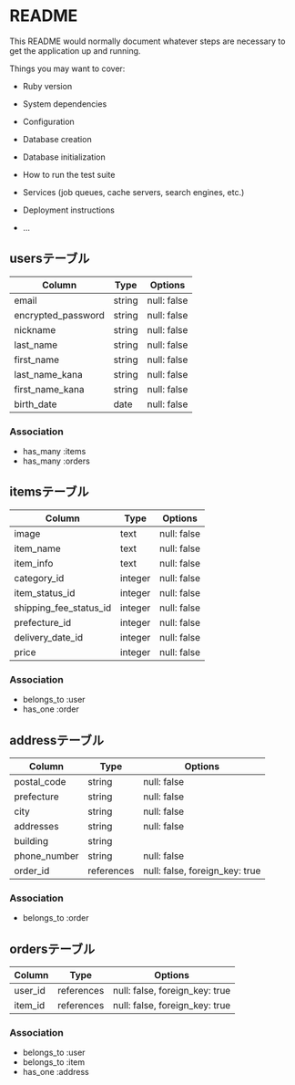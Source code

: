 # README

This README would normally document whatever steps are necessary to get the
application up and running.

Things you may want to cover:

* Ruby version

* System dependencies

* Configuration

* Database creation

* Database initialization

* How to run the test suite

* Services (job queues, cache servers, search engines, etc.)

* Deployment instructions

* ...

## usersテーブル

|Column                |Type       |Options         |
|----------------------|-----------|----------------|
| email                | string    | null: false    |
| encrypted_password   | string    | null: false    |
| nickname             | string    | null: false    |
| last_name            | string    | null: false    |
| first_name           | string    | null: false    |
| last_name_kana       | string    | null: false    |
| first_name_kana      | string    | null: false    |
| birth_date           | date      | null: false    |

### Association
 - has_many :items
 - has_many :orders



## itemsテーブル

|Column                    |Type       |Options         |
|--------------------------|-----------|----------------|
| image                    | text      | null: false    |
| item_name                | text      | null: false    |
| item_info                | text      | null: false    |
| category_id              | integer   | null: false    |
| item_status_id           | integer   | null: false    |
| shipping_fee_status_id   | integer   | null: false    |
| prefecture_id            | integer   | null: false    |
| delivery_date_id         | integer   | null: false    |
| price                    | integer   | null: false    |

### Association
 - belongs_to :user
 - has_one :order




## addressテーブル

|Column                    |Type           |Options                            |
|--------------------------|---------------|-----------------------------------|
| postal_code              | string        | null: false                       |
| prefecture               | string        | null: false                       |
| city                     | string        | null: false                       |
| addresses                | string        | null: false                       |
| building                 | string        |                                   |
| phone_number             | string        | null: false                       |
| order_id                 | references    | null: false, foreign_key: true    |

### Association
 - belongs_to :order




## ordersテーブル
|Column                 |Type           |Options                            |
|-----------------------|---------------|-----------------------------------|
| user_id               | references    | null: false, foreign_key: true    |
| item_id               | references    | null: false, foreign_key: true    |

### Association
- belongs_to :user
- belongs_to :item
- has_one :address
